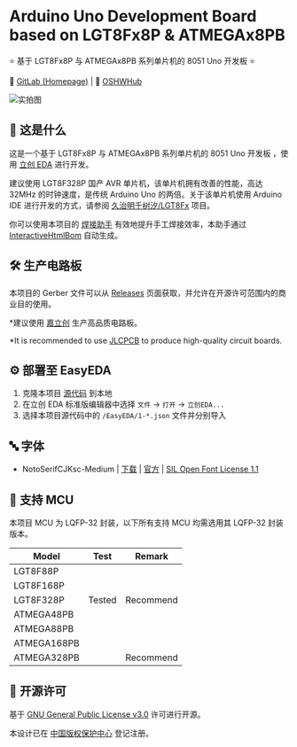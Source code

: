 # Arduino Uno Development Board based on LGT8Fx8P & ATMEGAx8PB

⭐ 基于 LGT8Fx8P 与 ATMEGAx8PB 系列单片机的 8051 Uno 开发板 ⭐

🔗 [GitLab (Homepage)](https://gitlab.soraharu.com/XiaoXi/Arduino-Uno-Development-Board-based-on-LGT8Fx8P-and-ATMEGAx8PB) | 🔗 [OSHWHub](https://oshwhub.com/yanranxiaoxi/Arduino-Uno-Development-Board-based-on-LGT8Fx8P-and-ATMEGAx8PB)

![实拍图](https://downloadserver.soraharu.com:7000/Arduino%20Uno%20Development%20Board%20based%20on%20LGT8Fx8P%20and%20ATMEGAx8PB/Image/Product_quality_5.jpg)

## 🤔 这是什么

这是一个基于 LGT8Fx8P 与 ATMEGAx8PB 系列单片机的 8051 Uno 开发板 ，使用 [立创 EDA](https://lceda.cn/) 进行开发。

建议使用 LGT8F328P 国产 AVR 单片机，该单片机拥有改善的性能，高达 32MHz 的时钟速度，是传统 Arduino Uno 的两倍。关于该单片机使用 Arduino IDE 进行开发的方式，请参阅 [久治明千树汐/LGT8Fx](https://gitlab.soraharu.com/XiaoXi/LGT8Fx) 项目。

你可以使用本项目的 [焊接助手](https://htmlpreview.soraharu.com/?https://gitlab.soraharu.com/XiaoXi/Arduino-Uno-Development-Board-based-on-LGT8Fx8P-and-ATMEGAx8PB/-/raw/master/InteractiveHtmlBom/index.html) 有效地提升手工焊接效率，本助手通过 [InteractiveHtmlBom](https://gitlab.soraharu.com/XiaoXi/InteractiveHtmlBom) 自动生成。

## 🛠️ 生产电路板

本项目的 Gerber 文件可以从 [Releases](https://gitlab.soraharu.com/XiaoXi/Arduino-Uno-Development-Board-based-on-LGT8Fx8P-and-ATMEGAx8PB/-/releases) 页面获取，并允许在开源许可范围内的商业目的使用。

*建议使用 [嘉立创](https://www.jlc.com/) 生产高品质电路板。

*It is recommended to use [JLCPCB](https://jlcpcb.com/) to produce high-quality circuit boards.

## ⚙️ 部署至 EasyEDA

1. 克隆本项目 [源代码](https://gitlab.soraharu.com/XiaoXi/Arduino-Uno-Development-Board-based-on-LGT8Fx8P-and-ATMEGAx8PB/-/archive/master/Arduino-Uno-Development-Board-based-on-LGT8Fx8P-and-ATMEGAx8PB-master.zip) 到本地
2. 在立创 EDA 标准版编辑器中选择 `文件` -> `打开` -> `立创EDA...`
3. 选择本项目源代码中的 `/EasyEDA/1-*.json` 文件并分别导入

## 🔤 字体

- NotoSerifCJKsc-Medium | [下载](https://github.com/googlefonts/noto-cjk/raw/main/Serif/NotoSerifCJKsc-Medium.otf) | [官方](https://github.com/googlefonts/noto-cjk) | [SIL Open Font License 1.1](https://choosealicense.com/licenses/ofl-1.1/)

## 📄 支持 MCU

本项目 MCU 为 LQFP-32 封装，以下所有支持 MCU 均需选用其 LQFP-32 封装版本。

| Model       | Test   | Remark    |
| ----------- | ------ | --------- |
| LGT8F88P    |        |           |
| LGT8F168P   |        |           |
| LGT8F328P   | Tested | Recommend |
| ATMEGA48PB  |        |           |
| ATMEGA88PB  |        |           |
| ATMEGA168PB |        |           |
| ATMEGA328PB |        | Recommend |

## 📜 开源许可

基于 [GNU General Public License v3.0](https://choosealicense.com/licenses/gpl-3.0/) 许可进行开源。

本设计已在 [中国版权保护中心](https://www.ccopyright.com.cn/) 登记注册。

